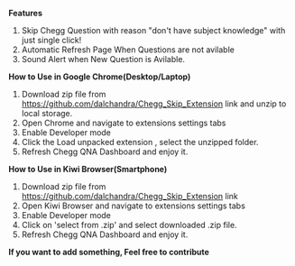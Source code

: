 **Features**
1. Skip Chegg Question with reason "don't have subject knowledge" with just single click!
2. Automatic Refresh Page When Questions are not avilable
3. Sound Alert when New Question is Avilable.

****How to Use in Google Chrome(Desktop/Laptop)****
1. Download zip file from https://github.com/dalchandra/Chegg_Skip_Extension link and unzip to local storage.
2. Open Chrome and navigate to extensions settings tabs
3. Enable Developer mode
4. Click the Load unpacked extension , select the unzipped folder.
5. Refresh Chegg QNA Dashboard and enjoy it.

**How to Use in Kiwi Browser(Smartphone)**
1. Download zip file from https://github.com/dalchandra/Chegg_Skip_Extension link
2. Open Kiwi Browser and navigate to extensions settings tabs
3. Enable Developer mode
4. Click on 'select from .zip' and select downloaded .zip file.
5. Refresh Chegg QNA Dashboard and enjoy it.

**If you want to add something, Feel free to contribute**
